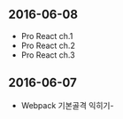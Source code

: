 


## 2016-06-08
- Pro React ch.1
- Pro React ch.2
- Pro React ch.3

## 2016-06-07
- Webpack 기본골격 익히기- 

